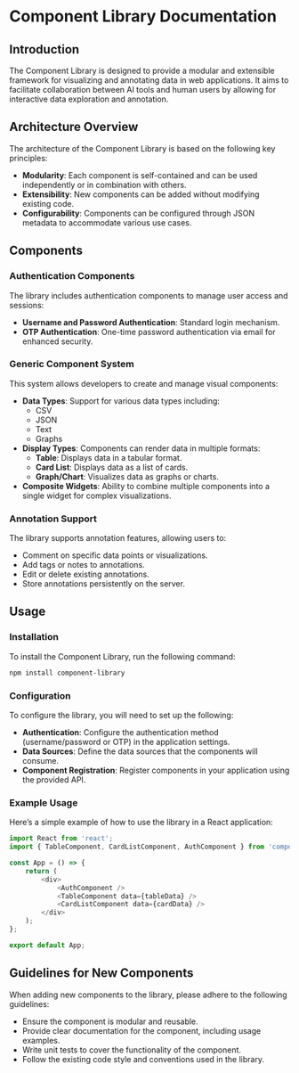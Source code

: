 # Component Library Documentation

## Introduction
The Component Library is designed to provide a modular and extensible framework for visualizing and annotating data in web applications. It aims to facilitate collaboration between AI tools and human users by allowing for interactive data exploration and annotation.

## Architecture Overview
The architecture of the Component Library is based on the following key principles:

- **Modularity**: Each component is self-contained and can be used independently or in combination with others.
- **Extensibility**: New components can be added without modifying existing code.
- **Configurability**: Components can be configured through JSON metadata to accommodate various use cases.

## Components

### Authentication Components
The library includes authentication components to manage user access and sessions:

- **Username and Password Authentication**: Standard login mechanism.
- **OTP Authentication**: One-time password authentication via email for enhanced security.

### Generic Component System
This system allows developers to create and manage visual components:

- **Data Types**: Support for various data types including: 
  - CSV
  - JSON
  - Text
  - Graphs
- **Display Types**: Components can render data in multiple formats: 
  - **Table**: Displays data in a tabular format.
  - **Card List**: Displays data as a list of cards.
  - **Graph/Chart**: Visualizes data as graphs or charts.
- **Composite Widgets**: Ability to combine multiple components into a single widget for complex visualizations.

### Annotation Support
The library supports annotation features, allowing users to:

- Comment on specific data points or visualizations.
- Add tags or notes to annotations.
- Edit or delete existing annotations.
- Store annotations persistently on the server.

## Usage

### Installation
To install the Component Library, run the following command:

```bash
npm install component-library
```

### Configuration
To configure the library, you will need to set up the following:

- **Authentication**: Configure the authentication method (username/password or OTP) in the application settings.
- **Data Sources**: Define the data sources that the components will consume.
- **Component Registration**: Register components in your application using the provided API.

### Example Usage
Here’s a simple example of how to use the library in a React application:

```javascript
import React from 'react';
import { TableComponent, CardListComponent, AuthComponent } from 'component-library';

const App = () => {
    return (
        <div>
            <AuthComponent />
            <TableComponent data={tableData} />
            <CardListComponent data={cardData} />
        </div>
    );
};

export default App;
```

## Guidelines for New Components
When adding new components to the library, please adhere to the following guidelines:

- Ensure the component is modular and reusable.
- Provide clear documentation for the component, including usage examples.
- Write unit tests to cover the functionality of the component.
- Follow the existing code style and conventions used in the library.

